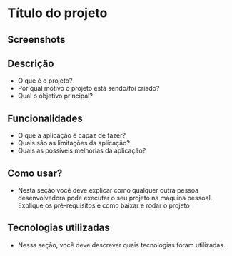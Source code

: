 # Título do projeto
## Screenshots

## Descrição
 - O que é o projeto?
 - Por qual motivo o projeto está sendo/foi criado?
 - Qual o objetivo principal?

## Funcionalidades
 - O que a aplicação é capaz de fazer?
 - Quais são as limitações da aplicação?
 - Quais as possíveis melhorias da aplicação?

## Como usar?
 - Nesta seção você deve explicar como qualquer outra pessoa desenvolvedora pode executar o seu projeto na máquina pessoal. Explique os pré-requisitos e como baixar e rodar o projeto

## Tecnologias utilizadas
 - Nessa seção, você deve descrever quais tecnologias foram utilizadas.